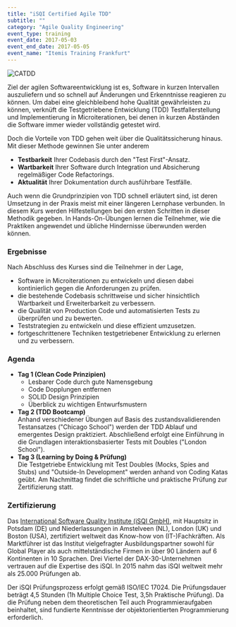 ```yaml
---
title: "iSQI Certified Agile TDD"
subtitle: ""
category: "Agile Quality Engineering"
event_type: training
event_date: 2017-05-03
event_end_date: 2017-05-05
event_name: "Itemis Training Frankfurt"
---
```

![CATDD](/certificates/catdd.png)

Ziel der agilen Softwareentwicklung ist es, Software in kurzen Intervallen auszuliefern und so schnell auf Änderungen und Erkenntnisse reagieren zu können. Um dabei eine gleichbleibend hohe Qualität gewährleisten zu können, verknüft die Testgetriebene Entwicklung (TDD) Testfallerstellung und Implementierung in Microiterationen, bei denen in kurzen Abständen die Software immer wieder vollständig getestet wird.

Doch die Vorteile von TDD gehen weit über die Qualitätssicherung hinaus. Mit dieser Methode gewinnen Sie unter anderem

- **Testbarkeit** Ihrer Codebasis durch den "Test First"-Ansatz.
- **Wartbarkeit** Ihrer Software durch Integration und Absicherung regelmäßiger Code Refactorings.
- **Aktualität** Ihrer Dokumentation durch ausführbare Testfälle.

Auch wenn die Grundprinzipien von TDD schnell erläutert sind, ist deren Umsetzung in der Praxis meist mit einer längeren Lernphase verbunden.
In diesem Kurs werden Hilfestellungen bei den ersten Schritten in dieser Methodik gegeben. In Hands-On-Übungen lernen die Teilnehmer, wie die Praktiken angewendet und übliche Hindernisse überwunden werden können.

### Ergebnisse
Nach Abschluss des Kurses sind die Teilnehmer in der Lage,

- Software in Microiterationen zu entwickeln und diesen dabei kontinierlich gegen die Anforderungen zu prüfen.
- die bestehende Codebasis schrittweise und sicher hinsichtlich Wartbarkeit und Erweiterbarkeit zu verbessern.
- die Qualität von Production Code und automatisierten Tests zu überprüfen und zu bewerten.
- Teststrategien zu entwickeln und diese effizient umzusetzen.
- fortgeschrittenere Techniken testgetriebener Entwicklung zu erlernen und zu verbessern.

### Agenda

- **Tag 1 (Clean Code Prinzipien)**
  - Lesbarer Code durch gute Namensgebung
  - Code Dopplungen entfernen
  - SOLID Design Prinzipien
  - Überblick zu wichtigen Entwurfsmustern
- **Tag 2 (TDD Bootcamp)**  
Anhand verschiedener Übungen auf Basis des zustandsvalidierenden Testansatzes ("Chicago School") werden der TDD Ablauf und emergentes Design praktiziert. Abschließend erfolgt eine Einführung in die Grundlagen interaktionsbasierter Tests mit Doubles ("London School").
- **Tag 3 (Learning by Doing & Prüfung)**  
Die Testgetriebe Entwicklung mit Test Doubles (Mocks, Spies and Stubs) und "Outside-In Development" werden anhand von Coding Katas geübt. Am Nachmittag findet die schriftliche und praktische Prüfung zur Zertifizierung statt.

### Zertifizierung
Das [International Software Quality Institute (iSQI GmbH)](https://isqi.org/de/), mit Hauptsitz in Potsdam (DE) und Niederlassungen in Amstelveen (NL), London (UK) und Boston (USA), zertifiziert weltweit das Know-how von (IT-)Fachkräften. Als Marktführer ist das Institut vielgefragter Ausbildungspartner sowohl für Global Player als auch mittelständische Firmen in über 90 Ländern auf 6 Kontinenten in 10 Sprachen. Drei Viertel der DAX-30-Unternehmen vertrauen auf die Expertise des iSQI. In 2015 nahm das iSQI weltweit mehr als 25.000 Prüfungen ab.  

Der iSQI Prüfungsprozess erfolgt gemäß ISO/IEC 17024.
Die Prüfungsdauer beträgt 4,5 Stunden (1h Multiple Choice Test, 3,5h Praktische Prüfung).
Da die Prüfung neben dem theoretischen Teil auch Programmieraufgaben beinhaltet, sind fundierte Kenntnisse der objektorientierten Programmierung erforderlich.  
